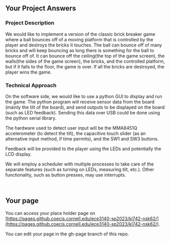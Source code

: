 ## Your Project Answers

### Project Description

We would like to implement a version of the classic brick breaker game where a ball bounces off of a moving platform that is controlled by the player and destroys the bricks it touches. The ball can bounce off of many bricks and will keep bouncing as long there is something for the ball to bounce off of. It can bounce off the ceiling(the top of the game screen), the walls(the sides of the game screen), the bricks, and the controlled platform, but if it falls to the floor, the game is over. If all the bricks are destroyed, the player wins the game.
### Technical Approach

On the software side, we would like to use a python GUI to display and run the game. The python program will receive sensor data from the board (mainly the tilt of the board), and send outputs to be displayed on the board (such as LED feedback). Sending this data over USB could be done using the python serial library. 

The hardware used to detect user input will be the MMA8451Q accelerometer (to detect the tilt), the capacitive touch slider (as an alternative input method, if time permits), and the SW1 and SW3 buttons. 

Feedback will be provided to the player using the LEDs and potentially the LCD display.

We will employ a scheduler with multiple processes to take care of the separate features (such as turning on LEDs, measuring tilt, etc.). Other functionality, such as button presses, may use interrupts. 

 
## Your page
You can access your place holder page on [https://pages.github.coecis.cornell.edu/ece3140-sp2023/kl742-nsk62/](https://pages.github.coecis.cornell.edu/ece3140-sp2023/kl742-nsk62/).

You can edit your page in the gh-page branch of this repo.